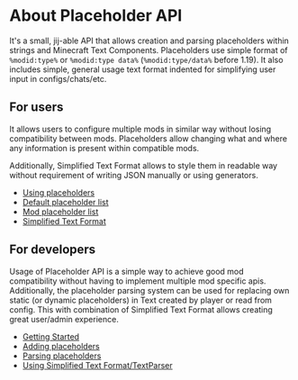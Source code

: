 # About Placeholder API
It's a small, jij-able API that allows creation and parsing placeholders within strings and Minecraft Text Components.
Placeholders use simple format of `%modid:type%` or `%modid:type data%` (`%modid:type/data%` before 1.19).
It also includes simple, general usage text format indented for simplifying user input in configs/chats/etc.

## For users
It allows users to configure multiple mods in similar way without losing compatibility between mods.
Placeholders allow changing what and where any information is present within compatible mods.

Additionally, Simplified Text Format allows to style them in readable way without requirement of writing JSON manually or using 
generators.

* [Using placeholders](user/general)
* [Default placeholder list](user/default-placeholders)
* [Mod placeholder list](user/mod-placeholders)
* [Simplified Text Format](user/text-format)

## For developers
Usage of Placeholder API is a simple way to achieve good mod compatibility without having to implement
multiple mod specific apis. Additionally, the placeholder parsing system can be used for replacing
own static (or dynamic placeholders) in Text created by player or read from config. This with combination
of Simplified Text Format allows creating great user/admin experience.

* [Getting Started](dev/getting-started)
* [Adding placeholders](dev/adding-placeholders)
* [Parsing placeholders](dev/parsing-placeholders)
* [Using Simplified Text Format/TextParser](dev/text-format)
